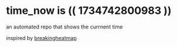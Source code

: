 # time_now is (( 1734742800983 ))

an automated repo that shows the currnent time

inspired by [breakingheatmap](https://github.com/breakingheatmap/breakingheatmap)